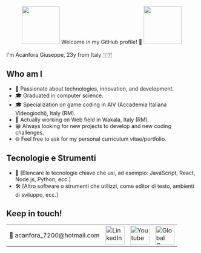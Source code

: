 <div id="header" align="center">
  <img src="https://media.giphy.com/media/TLPTbOAwRD9zoi1QOI/giphy.gif" width="100" heigth="40"/>
  Welcome in my GitHub profile! 👋
  <img src="https://media.giphy.com/media/KJmbSTSyIzetubNgJ5/giphy.gif" width="100" heigth="40"/>
</div>

<br>
I'm Acanfora Giuseppe, 23y from Italy 🇮🇹

## Who am I

- 🚀 Passionate about technologies, innovation, and development.
- 🎓 Graduated in computer science.
- 🎓 Specialization on game coding in AIV (Accademia Italiana Videogiochi), Italy (RM).
- 💼 Actually working on Web field in Wakala, Italy (RM).
- 😁 Always looking for new projects to develop and new coding challenges.
- 🌐 Feel free to ask for my personal curriculum vitae/portfolio.


## Tecnologie e Strumenti

- 🔧 [Elencare le tecnologie chiave che usi, ad esempio: JavaScript, React, Node.js, Python, ecc.]
- 🛠️ [Altro software o strumenti che utilizzi, come editor di testo, ambienti di sviluppo, ecc.]


## Keep in touch! &nbsp;&nbsp;&nbsp;&nbsp;&nbsp;&nbsp;&nbsp;&nbsp;&nbsp;&nbsp;&nbsp;&nbsp;&nbsp;&nbsp;&nbsp;&nbsp;&nbsp;&nbsp;&nbsp;&nbsp;&nbsp;&nbsp;&nbsp;&nbsp;&nbsp;&nbsp;&nbsp;&nbsp;&nbsp;&nbsp;&nbsp;&nbsp;
 <table>
        <tbody>
            <tr>
                <td>📧 acanfora_7200@hotmail.com</td>
                <td>
                    <a href="https://www.linkedin.com/in/giuseppe-acanfora-dev/">
                      <img src="https://media.giphy.com/media/HQTYdpx1yhxWpugAi2/giphy.gif" alt="LinkedIn" width="50" heigth="50"/>
                    </a>
                </td>
                <td>
                    <a href="https://youtube.com/@giuseppeacanfora001">
                      <img src="https://media.giphy.com/media/dyLmcrc0wk4dUCxp0K/giphy.gif" alt="Youtube" width="50" heigth="50"/>
                    </a>
                </td>
                <td>
                    <a href="https://globalgamejam.org/users/leviathan-0">
                      <img src="https://s3-us-west-1.amazonaws.com/ggj/site/site-images/GGJ00-Badge-Template-900x900.png" alt="Global Game Jam" width="50" heigth="50"/>
                    </a>
                </td>
            </tr>
        </tbody>
 </table>
